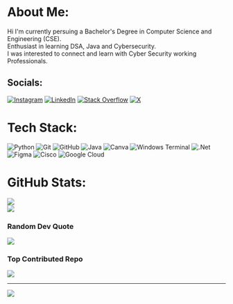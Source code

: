 #  About Me:
Hi I'm currently persuing a Bachelor's Degree in Computer Science and Engineering (CSE).<br>Enthusiast in learning DSA, Java and Cybersecurity.<br>I was interested to connect and learn with Cyber Security working Professionals.


##  Socials:
[![Instagram](https://img.shields.io/badge/Instagram-%23E4405F.svg?logo=Instagram&logoColor=white)](https://instagram.com/_._mousigan_._)  [![LinkedIn](https://img.shields.io/badge/LinkedIn-%230077B5.svg?logo=linkedin&logoColor=white)](https://linkedin.com/in/mousigan) [![Stack Overflow](https://img.shields.io/badge/-Stackoverflow-FE7A16?logo=stack-overflow&logoColor=white)](https://stackoverflow.com/users/mousigan ) [![X](https://img.shields.io/badge/X-black.svg?logo=X&logoColor=white)](https://x.com/mousigan) 

# Tech Stack:
![Python](https://img.shields.io/badge/python-3670A0?style=for-the-badge&logo=python&logoColor=ffdd54) ![Git](https://img.shields.io/badge/git-%23F05033.svg?style=for-the-badge&logo=git&logoColor=white) ![GitHub](https://img.shields.io/badge/github-%23121011.svg?style=for-the-badge&logo=github&logoColor=white) ![Java](https://img.shields.io/badge/java-%23ED8B00.svg?style=for-the-badge&logo=openjdk&logoColor=white) ![Canva](https://img.shields.io/badge/Canva-%2300C4CC.svg?style=for-the-badge&logo=Canva&logoColor=white) ![Windows Terminal](https://img.shields.io/badge/Windows%20Terminal-%234D4D4D.svg?style=for-the-badge&logo=windows-terminal&logoColor=white) ![.Net](https://img.shields.io/badge/.NET-5C2D91?style=for-the-badge&logo=.net&logoColor=white) ![Figma](https://img.shields.io/badge/figma-%23F24E1E.svg?style=for-the-badge&logo=figma&logoColor=white) ![Cisco](https://img.shields.io/badge/cisco-%23049fd9.svg?style=for-the-badge&logo=cisco&logoColor=black) ![Google Cloud](https://img.shields.io/badge/GoogleCloud-%234285F4.svg?style=for-the-badge&logo=google-cloud&logoColor=white)
# GitHub Stats:
![](https://github-readme-streak-stats.herokuapp.com/?user=mousigan-git&theme=dark&hide_border=false)<br/>
![](https://github-readme-stats.vercel.app/api/top-langs/?username=mousigan-git&theme=dark&hide_border=false&include_all_commits=true&count_private=true&layout=compact)

### Random Dev Quote
![](https://quotes-github-readme.vercel.app/api?type=vetical&theme=radical)

###  Top Contributed Repo
![](https://github-contributor-stats.vercel.app/api?username=mousigan-git&limit=5&theme=dark&combine_all_yearly_contributions=true)

---
[![](https://visitcount.itsvg.in/api?id=mousigan-git&icon=0&color=0)](https://visitcount.itsvg.in)

<!-- Proudly created with GPRM ( https://gprm.itsvg.in ) -->
